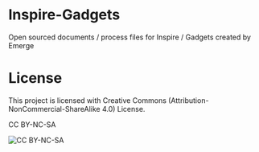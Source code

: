 # Inspire-Gadgets
Open sourced documents / process files for Inspire / Gadgets created by Emerge



# License
This project is licensed with Creative Commons (Attribution-NonCommercial-ShareAlike 4.0) License.

CC BY-NC-SA 


![CC BY-NC-SA](https://licensebuttons.net/l/by-nc-sa/3.0/88x31.png)
